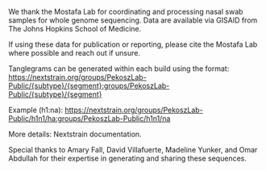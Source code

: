 We thank the Mostafa Lab for coordinating and processing nasal swab samples for whole genome sequencing. Data are available via GISAID from The Johns Hopkins School of Medicine.

If using these data for publication or reporting, please cite the Mostafa Lab where possible and reach out if unsure.

Tanglegrams can be generated within each build using the format:
https://nextstrain.org/groups/PekoszLab-Public/{subtype}/{segment}:groups/PekoszLab-Public/{subtype}/{segment}

Example (h1:na):
https://nextstrain.org/groups/PekoszLab-Public/h1n1/ha:groups/PekoszLab-Public/h1n1/na

More details: Nextstrain documentation.

Special thanks to Amary Fall, David Villafuerte, Madeline Yunker, and Omar Abdullah for their expertise in generating and sharing these sequences.